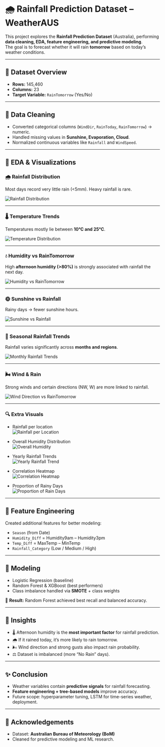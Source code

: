 # 🌧️ Rainfall Prediction Dataset – WeatherAUS  

This project explores the **Rainfall Prediction Dataset** (Australia), performing **data cleaning, EDA, feature engineering, and predictive modeling**.  
The goal is to forecast whether it will rain **tomorrow** based on today’s weather conditions.  

---

## 📂 Dataset Overview  

- **Rows:** 145,460  
- **Columns:** 23  
- **Target Variable:** `RainTomorrow` (Yes/No)  

---

## 🔹 Data Cleaning  

- Converted categorical columns (`WindDir`, `RainToday`, `RainTomorrow`) → numeric.  
- Handled missing values in **Sunshine, Evaporation, Cloud**.  
- Normalized continuous variables like `Rainfall` and `WindSpeed`.  

---

## 🔹 EDA & Visualizations  

### 🌧️ Rainfall Distribution  
Most days record very little rain (<5mm). Heavy rainfall is rare.  

![Rainfall Distribution](plots/rainfall_distribution.png)  

---

### 🌡️ Temperature Trends  
Temperatures mostly lie between **10°C and 25°C**.  

![Temperature Distribution](plots/temperature_distribution.png)  

---

### 💧 Humidity vs RainTomorrow  
High **afternoon humidity (>80%)** is strongly associated with rainfall the next day.  

![Humidity vs RainTomorrow](plots/humidity_vs_rainfall.png)  

---

### 🌞 Sunshine vs Rainfall  
Rainy days → fewer sunshine hours.  

![Sunshine vs Rainfall](plots/sunshine_vs_rain.png)  

---

### 📅 Seasonal Rainfall Trends  
Rainfall varies significantly across **months and regions**.  

![Monthly Rainfall Trends](plots/monthly_rainfall.png)  

---

### 🌬️ Wind & Rain  
Strong winds and certain directions (NW, W) are more linked to rainfall.  

![Wind Direction vs RainTomorrow](plots/wind_vs_rain.png)  

---

### 🔍 Extra Visuals  
- Rainfall per location  
  ![Rainfall per Location](plots/rainfall_per_location.png)  

- Overall Humidity Distribution  
  ![Overall Humidity](plots/overall_humidity.png)  

- Yearly Rainfall Trends  
  ![Yearly Rainfall Trend](plots/yearly_rainfall_trend.png)  

- Correlation Heatmap  
  ![Correlation Heatmap](plots/correlation_heatmap.png)  

- Proportion of Rainy Days  
  ![Proportion of Rain Days](plots/proportion_raindays.png)  

---

## 🔹 Feature Engineering  

Created additional features for better modeling:  
- `Season` (from Date)  
- `Humidity_Diff` = Humidity9am – Humidity3pm  
- `Temp_Diff` = MaxTemp – MinTemp  
- `Rainfall_Category` (Low / Medium / High)  

---

## 🔹 Modeling  

- Logistic Regression (baseline)  
- Random Forest & XGBoost (best performers)  
- Class imbalance handled via **SMOTE** + class weights  

📌 **Result:** Random Forest achieved best recall and balanced accuracy.  

---

## 📌 Insights  

- 🌡️ Afternoon humidity is the **most important factor** for rainfall prediction.  
- 🌧️ If it rained today, it’s more likely to rain tomorrow.  
- 🌬️ Wind direction and strong gusts also impact rain probability.  
- ⚖️ Dataset is imbalanced (more “No Rain” days).  

---

## ✨ Conclusion  

- Weather variables contain **predictive signals** for rainfall forecasting.  
- **Feature engineering + tree-based models** improve accuracy.  
- Future scope: hyperparameter tuning, LSTM for time-series weather, deployment.  

---

## 🙌 Acknowledgements  

- Dataset: **Australian Bureau of Meteorology (BoM)**  
- Cleaned for predictive modeling and ML research.  
